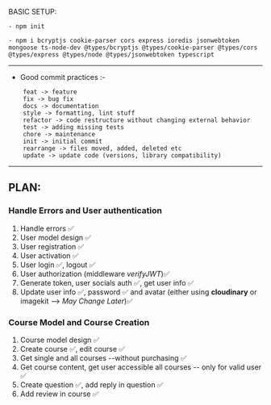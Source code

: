 BASIC SETUP:
    
    - npm init

    - npm i bcryptjs cookie-parser cors express ioredis jsonwebtoken mongoose ts-node-dev @types/bcryptjs @types/cookie-parser @types/cors @types/express @types/node @types/jsonwebtoken typescript

---
- Good commit practices :-

```
    feat -> feature
    fix -> bug fix
    docs -> documentation
    style -> formatting, lint stuff
    refactor -> code restructure without changing external behavior
    test -> adding missing tests
    chore -> maintenance
    init -> initial commit
    rearrange -> files moved, added, deleted etc
    update -> update code (versions, library compatibility)
```
---


## PLAN:     
### Handle Errors and User authentication
1. Handle errors ✅
2. User model design ✅
3. User registration ✅
4. User activation ✅
5. User login ✅, logout ✅
6. User authorization (middleware _verifyJWT_)✅
7. Generate token, user socials auth ✅, get user info ✅
8. Update user info ✅, password ✅ and avatar (either using **cloudinary** or imagekit --> _May Change Later_)✅ 



### Course Model and Course Creation 
1. Course model design ✅
2. Create course ✅, edit course ✅
3. Get single and all courses --without purchasing ✅
4. Get course content, get user accessible all courses -- only for valid user ✅
5. Create question ✅, add reply in question ✅
6. Add review in course ✅